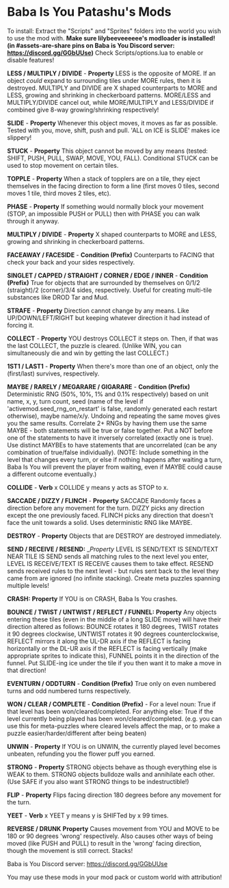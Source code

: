 # Baba Is You Patashu's Mods

To install: Extract the "Scripts" and "Sprites" folders into the world you wish to use the mod with. **Make sure lilybeeveeeeee's modloader is installed! (in #assets-are-share pins on Baba is You Discord server: https://discord.gg/GGbUUse)** Check Scripts/options.lua to enable or disable features!

**LESS / MULTIPLY / DIVIDE** - __Property__ LESS is the opposite of MORE. If an object *could* expand to surrounding tiles under MORE rules, then it is destroyed. MULTIPLY and DIVIDE are X shaped counterparts to MORE and LESS, growing and shrinking in checkerboard patterns. MORE/LESS and MULTIPLY/DIVIDE cancel out, while MORE/MULTIPLY and LESS/DIVIDE if combined give 8-way growing/shrinking respectively!

**SLIDE** - __Property__ Whenever this object moves, it moves as far as possible. Tested with you, move, shift, push and pull. 'ALL on ICE is SLIDE'  makes ice slippery!

**STUCK** - __Property__ This object cannot be moved by any means (tested: SHIFT, PUSH, PULL, SWAP, MOVE, YOU, FALL). Conditional STUCK can be used to stop movement on certain tiles.

**TOPPLE** - __Property__ When a stack of topplers are on a tile, they eject themselves in the facing direction to form a line (first moves 0 tiles, second moves 1 tile, third moves 2 tiles, etc).

**PHASE** - __Property__ If something would normally block your movement (STOP, an impossible PUSH or PULL) then with PHASE you can walk through it anyway.

**MULTIPLY / DIVIDE** - __Property__ X shaped counterparts to MORE and LESS, growing and shrinking in checkerboard patterns.

**FACEAWAY / FACESIDE** - __Condition (Prefix)__ Counterparts to FACING that check your back and your sides respectively.

**SINGLET / CAPPED / STRAIGHT / CORNER / EDGE / INNER** - __Condition (Prefix)__ True for objects that are surrounded by themselves on 0/1/2 (straight)/2 (corner)/3/4 sides, respectively. Useful for creating multi-tile substances like DROD Tar and Mud.

**STRAFE** - __Property__ Direction cannot change by any means. Like UP/DOWN/LEFT/RIGHT but keeping whatever direction it had instead of forcing it.

**COLLECT** - __Property__ YOU destroys COLLECT it steps on. Then, if that was the last COLLECT, the puzzle is cleared. (Unlike WIN, you can simultaneously die and win by getting the last COLLECT.)

**1ST1 / LAST1** - __Property__ When there's more than one of an object, only the (first/last) survives, respectively.

**MAYBE / RARELY / MEGARARE / GIGARARE** - __Condition (Prefix)__ Deterministic RNG (50%, 10%, 1% and 0.1% respectively) based on unit name, x, y, turn count, seed (name of the level if 'activemod.seed_rng_on_restart' is false, randomly generated each restart otherwise), maybe name/x/y. Undoing and repeating the same moves gives you the same results. Correlate 2+ RNGs by having them use the same MAYBE - both statements will be true or false together. Put a NOT before one of the statements to have it inversely correlated (exactly one is true). Use distinct MAYBEs to have statements that are uncorrelated (can be any combination of true/false individually). (NOTE: Include something in the level that changes every turn, or else if nothing happens after waiting a turn, Baba Is You will prevent the player from waiting, even if MAYBE could cause a different outcome eventually.)

**COLLIDE** - __Verb__ x COLLIDE y means y acts as STOP to x.

**SACCADE / DIZZY / FLINCH** - __Property__ SACCADE Randomly faces a direction before any movement for the turn. DIZZY picks any direction except the one previously faced. FLINCH picks any direction that doesn't face the unit towards a solid. Uses deterministic RNG like MAYBE.

**DESTROY** - __Property__ Objects that are DESTROY are destroyed immediately.

**SEND / RECEIVE / RESEND:** __Property_ LEVEL IS SEND/TEXT IS SEND/TEXT NEAR TILE IS SEND sends all matching rules to the next level you enter, LEVEL IS RECEIVE/TEXT IS RECEIVE causes them to take effect. RESEND sends received rules to the next level - but rules sent back to the level they came from are ignored (no infinite stacking). Create meta puzzles spanning multiple levels!

**CRASH:** __Property__ If YOU is on CRASH, Baba Is You crashes.

**BOUNCE / TWIST / UNTWIST / REFLECT / FUNNEL:** __Property__ Any objects entering these tiles (even in the middle of a long SLIDE move) will have their direction altered as follows: BOUNCE rotates it 180 degrees, TWIST rotates it 90 degrees clockwise, UNTWIST rotates it 90 degrees counterclockwise, REFLECT mirrors it along the UL-DR axis if the REFLECT is facing horizontally or the DL-UR axis if the REFLECT is facing vertically (make appropriate sprites to indicate this), FUNNEL points it in the direction of the funnel. Put SLIDE-ing ice under the tile if you then want it to make a move in that direction!

**EVENTURN / ODDTURN** - __Condition (Prefix)__ True only on even numbered turns and odd numbered turns respectively.

**WON / CLEAR / COMPLETE** - __Condition (Prefix)__ - For a level noun: True if that level has been won/cleared/completed. For anything else: True if the level currently being played has been won/cleared/completed. (e.g. you can use this for meta-puzzles where cleared levels affect the map, or to make a puzzle easier/harder/different after being beaten)

**UNWIN** - __Property__ If YOU is on UNWIN, the currently played level becomes unbeaten, refunding you the flower puff you earned.

**STRONG** - __Property__ STRONG objects behave as though everything else is WEAK to them. STRONG objects bulldoze walls and annihilate each other. (Use SAFE if you also want STRONG things to be indestructible!)

**FLIP** - __Property__ Flips facing direction 180 degrees before any movement for the turn.

**YEET** - __Verb__ x YEET y means y is SHIFTed by x 99 times.

**REVERSE / DRUNK** __Property__ Causes movement from YOU and MOVE to be 180 or 90 degrees 'wrong' respectively. Also causes other ways of being moved (like PUSH and PULL) to result in the 'wrong' facing direction, though the movement is still correct. Stacks!

Baba is You Discord server: https://discord.gg/GGbUUse

You may use these mods in your mod pack or custom world with attribution!
